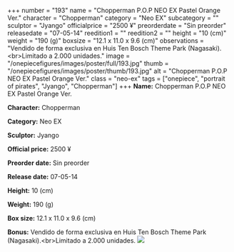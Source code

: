 +++
number = "193"
name = "Chopperman P.O.P NEO EX Pastel Orange Ver."
character = "Chopperman"
category = "Neo EX"
subcategory = ""
sculptor = "Jyango"
officialprice = "2500 ¥"
preorderdate = "Sin preorder"
releasedate = "07-05-14"
reedition1 = ""
reedition2 = ""
height = "10 (cm)"
weight = "190 (g)"
boxsize = "12.1 x 11.0 x 9.6 (cm)"
observations = "Vendido de forma exclusiva en Huis Ten Bosch Theme Park (Nagasaki).&lt;br&gt;Limitado a 2.000 unidades."
image = "/onepiecefigures/images/poster/full/193.jpg"
thumb = "/onepiecefigures/images/poster/thumb/193.jpg"
alt = "Chopperman P.O.P NEO EX Pastel Orange Ver."
class = "neo-ex"
tags = ["onepiece", "portrait of pirates", "Jyango", "Chopperman"]
+++
**Name:** Chopperman P.O.P NEO EX Pastel Orange Ver.

**Character:** Chopperman

**Category:** Neo EX 

**Sculptor:** Jyango

**Official price:** 2500 ¥

**Preorder date:** Sin preorder

**Release date:** 07-05-14

**Height:** 10 (cm)

**Weight:** 190 (g)

**Box size:** 12.1 x 11.0 x 9.6 (cm)

**Bonus:** Vendido de forma exclusiva en Huis Ten Bosch Theme Park (Nagasaki).&lt;br&gt;Limitado a 2.000 unidades.
<img src="/onepiecefigures/images/poster/thumb/193.jpg">